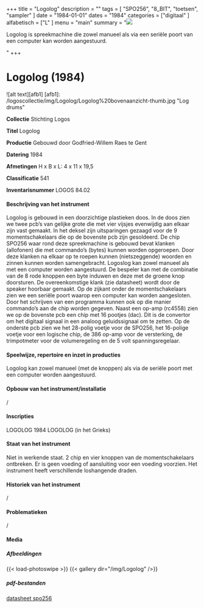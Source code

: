 ﻿+++
title = "Logolog"
description = ""
tags = [
"SPO256", "8_BIT", "toetsen", "sampler"
]
date = "1984-01-01"
dates = "1984"
categories = ["digitaal"
]
alfabetisch = ["L"
]
menu = "main"
summary = "<a href='/logoscollectie/1984/logolog'><img src='/logoscollectie/img/Logolog/Logolog%20bovenaanzicht-thumb.jpg'></a><p>Logolog is spreekmachine die zowel manueel als via een seriële poort van een computer kan worden aangestuurd.</p>"
+++

# Logolog (1984)

![alt text][afb1]
[afb1]: /logoscollectie/img/Logolog/Logolog%20bovenaanzicht-thumb.jpg "Log drums"

**Collectie**
Stichting Logos

**Titel**
Logolog

**Productie**
Gebouwd door Godfried-Willem Raes te Gent

**Datering**
1984

**Afmetingen**
H x B x L: 4 x 11 x 19,5

**Classificatie**
541

**Inventarisnummer**
LOGOS 84.02

#### Beschrijving van het instrument
Logolog is gebouwd in een doorzichtige plastieken doos. In de doos zien we twee pcb’s van gelijke grote die met vier vijsjes evenwijdig aan elkaar zijn vast gemaakt. In het deksel zijn uitsparingen gezaagd voor de 9 momentschakelaars die op de bovenste pcb zijn gesoldeerd.
De chip SPO256 waar rond deze spreekmachine is gebouwd bevat klanken (allofonen) die met commando’s (bytes) kunnen worden opgeroepen. Door deze klanken na elkaar op te roepen kunnen (nietszeggende) woorden en zinnen kunnen worden samengebracht.
Logoslog kan zowel manueel als met een computer worden aangestuurd. De bespeler kan met de combinatie van de 8 rode knoppen een byte induwen en deze met de groene knop doorsturen. De overeenkomstige klank (zie datasheet) wordt door de speaker hoorbaar gemaakt. Op de zijkant onder de momentschakelaars zien we een seriële poort waarop een computer kan worden aangesloten. Door het schrijven van een programma kunnen ook op die manier commando’s aan de chip worden gegeven. Naast een op-amp (rc4558) zien we op de bovenste pcb een chip met 16 pootjes (dac). Dit is de convertor om het digitaal signaal in een analoog geluidssignaal om te zetten. Op de onderste pcb zien we het 28-polig voetje voor de SPO256, het 16-polige voetje voor een logische chip, de 386 op-amp voor de versterking, de trimpotmeter voor de volumeregeling en de 5 volt spanningsregelaar.  

#### Speelwijze, repertoire en inzet in producties
Logolog kan zowel manueel (met de knoppen) als via de seriële poort met een computer worden aangestuurd.

#### Opbouw van het instrument/installatie
/

#### Inscripties
LOGOLOG 1984
LOGOLOG (in het Grieks)

#### Staat van het instrument
Niet in werkende staat. 2 chip en vier knoppen van de momentschakelaars ontbreken. Er is geen voeding of aansluiting voor een voeding voorzien. Het instrument heeft verschillende loshangende draden.

#### Historiek van het instrument
/

#### Problematieken
/

#### Media
##### Afbeeldingen
{{< load-photoswipe >}}
{{< gallery dir="/img/Logolog" />}}

##### pdf-bestanden
[datasheet spo256](/logoscollectie/pdf/Logolog/spo256_datasheet.pdf)